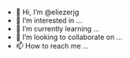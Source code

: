 - 👋 Hi, I’m @eliezerjg
- 👀 I’m interested in ...
- 🌱 I’m currently learning ...
- 💞️ I’m looking to collaborate on ...
- 📫 How to reach me ...

<!---
eliezerjg/eliezerjg is a ✨ special ✨ repository because its `README.md` (this file) appears on your GitHub profile.
You can click the Preview link to take a look at your changes.
--->
